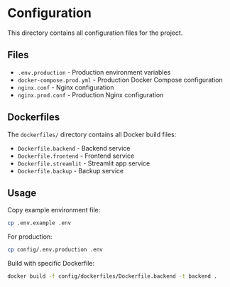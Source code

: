 # Configuration

This directory contains all configuration files for the project.

## Files

- `.env.production` - Production environment variables
- `docker-compose.prod.yml` - Production Docker Compose configuration
- `nginx.conf` - Nginx configuration
- `nginx.prod.conf` - Production Nginx configuration

## Dockerfiles

The `dockerfiles/` directory contains all Docker build files:
- `Dockerfile.backend` - Backend service
- `Dockerfile.frontend` - Frontend service
- `Dockerfile.streamlit` - Streamlit app service
- `Dockerfile.backup` - Backup service

## Usage

Copy example environment file:
```bash
cp .env.example .env
```

For production:
```bash
cp config/.env.production .env
```

Build with specific Dockerfile:
```bash
docker build -f config/dockerfiles/Dockerfile.backend -t backend .
```
